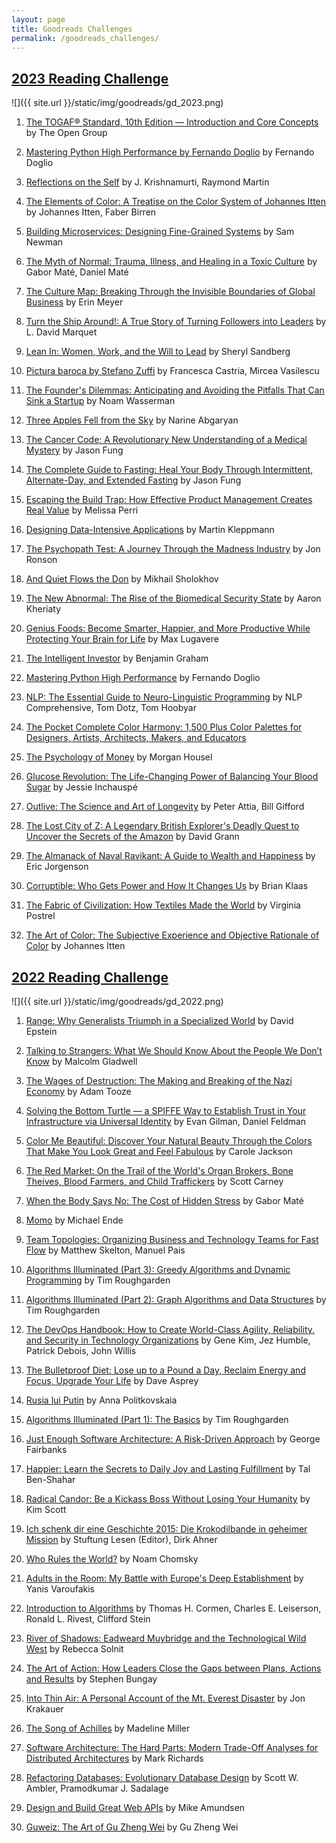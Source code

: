 ```yaml
---
layout: page
title: Goodreads Challenges
permalink: /goodreads_challenges/
---
```


## [2023 Reading Challenge](https://www.goodreads.com/user_challenges/40208864)

 ![]({{ site.url }}/static/img/goodreads/gd_2023.png)

1. [The TOGAF® Standard, 10th Edition — Introduction and Core Concepts](https://www.goodreads.com/book/show/56563869-the-togaf-standard-10th-edition-introduction-and-core-concepts) by The Open Group 

2. [Mastering Python High Performance by Fernando Doglio](https://www.goodreads.com/book/show/36598365-mastering-python-high-performance) by Fernando Doglio 

3. [Reflections on the Self](https://www.goodreads.com/book/show/135978.Reflections_on_the_Self) by J. Krishnamurti, Raymond Martin 

4. [The Elements of Color: A Treatise on the Color System of Johannes Itten](https://www.goodreads.com/book/show/135978.Reflections_on_the_Self) by Johannes Itten, Faber Birren 

5. [Building Microservices: Designing Fine-Grained Systems](https://www.goodreads.com/book/show/22512931-building-microservices) by Sam Newman 

6. [The Myth of Normal: Trauma, Illness, and Healing in a Toxic Culture](https://www.goodreads.com/book/show/58537332-the-myth-of-normal) by Gabor Maté, Daniel Maté

7. [The Culture Map: Breaking Through the Invisible Boundaries of Global Business](https://www.goodreads.com/book/show/22085568-the-culture-map) by Erin Meyer

8. [Turn the Ship Around!: A True Story of Turning Followers into Leaders](https://www.goodreads.com/book/show/16158601-turn-the-ship-around) by L. David Marquet

9. [Lean In: Women, Work, and the Will to Lead](https://www.goodreads.com/book/show/16071764-lean-in) by Sheryl Sandberg

10. [Pictura baroca by Stefano Zuffi](https://www.goodreads.com/book/show/15813108-pictura-baroca) by Francesca Castria, Mircea Vasilescu 

11. [The Founder's Dilemmas: Anticipating and Avoiding the Pitfalls That Can Sink a Startup](https://www.goodreads.com/book/show/13234710-the-founder-s-dilemmas) by Noam Wasserman

12. [Three Apples Fell from the Sky](https://www.goodreads.com/book/show/58612458-din-cer-au-c-zut-trei-mere) by Narine Abgaryan 


13. [The Cancer Code: A Revolutionary New Understanding of a Medical Mystery](https://www.goodreads.com/book/show/52163526-the-cancer-code) by Jason Fung

14. [The Complete Guide to Fasting: Heal Your Body Through Intermittent, Alternate-Day, and Extended Fasting](https://www.goodreads.com/book/show/32670670-the-complete-guide-to-fasting) by Jason Fung

15. [Escaping the Build Trap: How Effective Product Management Creates Real Value](https://www.goodreads.com/book/show/42611483-escaping-the-build-trap) by Melissa Perri

16. [Designing Data-Intensive Applications](https://www.goodreads.com/book/show/23463279-designing-data-intensive-applications) by Martin Kleppmann

17. [The Psychopath Test: A Journey Through the Madness Industry](https://www.goodreads.com/book/show/12391521-the-psychopath-test) by Jon Ronson

18. [And Quiet Flows the Don](https://www.goodreads.com/book/show/78024.And_Quiet_Flows_the_Don) by Mikhail Sholokhov

19. [The New Abnormal: The Rise of the Biomedical Security State](https://www.goodreads.com/book/show/61054806-the-new-abnormal) by Aaron Kheriaty

20. [Genius Foods: Become Smarter, Happier, and More Productive While Protecting Your Brain for Life]() by Max Lugavere

21. [The Intelligent Investor](https://www.goodreads.com/book/show/106835.The_Intelligent_Investor) by Benjamin Graham

22. [Mastering Python High Performance](https://www.goodreads.com/book/show/26781635-mastering-python-high-performance) by Fernando Doglio 

23. [NLP: The Essential Guide to Neuro-Linguistic Programming](https://www.goodreads.com/book/show/18868375-nlp) by NLP Comprehensive, Tom Dotz, Tom Hoobyar

24.  [The Pocket Complete Color Harmony: 1,500 Plus Color Palettes for Designers, Artists, Architects, Makers, and Educators](https://www.goodreads.com/book/show/50999271-the-pocket-complete-color-harmony)

25. [The Psychology of Money](https://www.goodreads.com/book/show/41881472-the-psychology-of-money) by Morgan Housel

26. [Glucose Revolution: The Life-Changing Power of Balancing Your Blood Sugar](https://www.goodreads.com/book/show/58438618-glucose-revolution) by Jessie Inchauspé

27. [Outlive: The Science and Art of Longevity](https://www.goodreads.com/book/show/61153739-outlive) by Peter Attia, Bill Gifford

28. [The Lost City of Z: A Legendary British Explorer's Deadly Quest to Uncover the Secrets of the Amazon](https://www.goodreads.com/book/show/21387694-the-lost-city-of-z) by David Grann

29. [The Almanack of Naval Ravikant: A Guide to Wealth and Happiness](https://www.goodreads.com/book/show/54898389-the-almanack-of-naval-ravikant) by Eric Jorgenson

30. [Corruptible: Who Gets Power and How It Changes Us](https://www.goodreads.com/book/show/56898187-corruptible) by Brian Klaas

31. [The Fabric of Civilization: How Textiles Made the World](https://www.goodreads.com/book/show/52686790-the-fabric-of-civilization) by Virginia Postrel

32. [The Art of Color: The Subjective Experience and Objective Rationale of Color](https://www.goodreads.com/book/show/967310.The_Art_of_Color) by Johannes Itten


## [2022 Reading Challenge](https://www.goodreads.com/user_challenges/36482581) 

 ![]({{ site.url }}/static/img/goodreads/gd_2022.png)

1. [Range: Why Generalists Triumph in a Specialized World](https://www.goodreads.com/book/show/41795733-range) by David Epstein 

2. [Talking to Strangers: What We Should Know About the People We Don’t Know](https://www.goodreads.com/book/show/43848929-talking-to-strangers) by Malcolm Gladwell

3. [The Wages of Destruction: The Making and Breaking of the Nazi Economy](https://www.goodreads.com/book/show/711592.The_Wages_of_Destruction) by Adam Tooze

4. [Solving the Bottom Turtle — a SPIFFE Way to Establish Trust in Your Infrastructure via Universal Identity](https://www.goodreads.com/book/show/60266351-solving-the-bottom-turtle-a-spiffe-way-to-establish-trust-in-your-infra) by Evan Gilman, Daniel Feldman

5. [Color Me Beautiful: Discover Your Natural Beauty Through the Colors That Make You Look Great and Feel Fabulous](https://www.goodreads.com/book/show/171111.Color_Me_Beautiful) by Carole Jackson

6. [The Red Market: On the Trail of the World's Organ Brokers, Bone Theives, Blood Farmers, and Child Traffickers](https://www.goodreads.com/book/show/9555687-the-red-market) by Scott Carney

7. [When the Body Says No: The Cost of Hidden Stress](https://www.goodreads.com/book/show/450534.When_the_Body_Says_No) by Gabor Maté

8. [Momo](https://www.goodreads.com/book/show/68811.Momo) by Michael Ende

9. [Team Topologies: Organizing Business and Technology Teams for Fast Flow](https://www.goodreads.com/book/show/44135420-team-topologies) by Matthew Skelton, Manuel Pais

10. [Algorithms Illuminated (Part 3): Greedy Algorithms and Dynamic Programming](https://www.goodreads.com/book/show/45448911-algorithms-illuminated-part-3) by Tim Roughgarden

11. [Algorithms Illuminated (Part 2): Graph Algorithms and Data Structures](https://www.goodreads.com/book/show/41122869-algorithms-illuminated-part-2) by Tim Roughgarden

12. [The DevOps Handbook: How to Create World-Class Agility, Reliability, and Security in Technology Organizations](https://www.goodreads.com/book/show/26083308-the-devops-handbook) by Gene Kim, Jez Humble, Patrick Debois, John Willis

13. [The Bulletproof Diet: Lose up to a Pound a Day, Reclaim Energy and Focus, Upgrade Your Life](https://www.goodreads.com/book/show/22299976-the-bulletproof-diet) by Dave Asprey

14. [Rusia lui Putin](https://www.goodreads.com/book/show/18307528-rusia-lui-putin) by Anna Politkovskaia

15. [Algorithms Illuminated (Part 1): The Basics](https://www.goodreads.com/book/show/36323236-algorithms-illuminated-part-1) by Tim Roughgarden

16. [Just Enough Software Architecture: A Risk-Driven Approach](https://www.goodreads.com/book/show/9005772-just-enough-software-architecture) by George Fairbanks

17. [Happier: Learn the Secrets to Daily Joy and Lasting Fulfillment](https://www.goodreads.com/book/show/302971.Happier) by Tal Ben-Shahar

18. [Radical Candor: Be a Kickass Boss Without Losing Your Humanity](https://www.goodreads.com/book/show/29939161-radical-candor) by Kim Scott

19. [Ich schenk dir eine Geschichte 2015: Die Krokodilbande in geheimer Mission](https://www.goodreads.com/book/show/25420266-ich-schenk-dir-eine-geschichte-2015) by Stuftung Lesen (Editor), Dirk Ahner

20. [Who Rules the World?](https://www.goodreads.com/book/show/28514478-who-rules-the-world) by Noam Chomsky

21. [Adults in the Room: My Battle with Europe's Deep Establishment](https://www.goodreads.com/book/show/34673467-adults-in-the-room) by Yanis Varoufakis

22. [Introduction to Algorithms](https://www.goodreads.com/book/show/108986.Introduction_to_Algorithms) by Thomas H. Cormen, Charles E. Leiserson, Ronald L. Rivest, Clifford Stein

23. [River of Shadows: Eadweard Muybridge and the Technological Wild West](https://www.goodreads.com/book/show/28054.River_of_Shadows) by Rebecca Solnit

24. [The Art of Action: How Leaders Close the Gaps between Plans, Actions and Results](https://www.goodreads.com/book/show/9973202-the-art-of-action) by Stephen Bungay

25. [Into Thin Air: A Personal Account of the Mt. Everest Disaster](https://www.goodreads.com/book/show/871781.Into_Thin_Air) by Jon Krakauer

26. [The Song of Achilles](https://www.goodreads.com/book/show/13623848-the-song-of-achilles) by Madeline Miller

27. [Software Architecture: The Hard Parts: Modern Trade-Off Analyses for Distributed Architectures](https://www.goodreads.com/book/show/58153482-software-architecture) by Mark Richards

28. [Refactoring Databases: Evolutionary Database Design](https://www.goodreads.com/book/show/161302.Refactoring_Databases) by Scott W. Ambler, Pramodkumar J. Sadalage

29. [Design and Build Great Web APIs](https://www.goodreads.com/book/show/45416219-design-and-build-great-web-apis) by Mike Amundsen

30. [Guweiz: The Art of Gu Zheng Wei](https://www.goodreads.com/book/show/51315501-guweiz) by Gu Zheng Wei